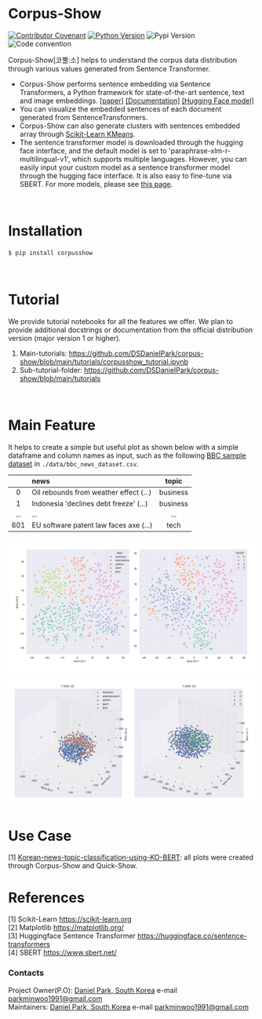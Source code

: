 # Corpus-Show
[![Contributor Covenant](https://img.shields.io/badge/contributor%20covenant-v2.0%20adopted-black.svg)](code_of_conduct.md)
[![Python Version](https://img.shields.io/badge/python-3.6%2C3.7%2C3.8-black.svg)](code_of_conduct.md)
![Pypi Version](https://img.shields.io/pypi/v/corpusshow.svg)
![Code convention](https://img.shields.io/badge/code%20convention-pep8-black)

Corpus-Show[코뿔:소] helps to understand the corpus data distribution through various values generated from Sentence Transformer.
- Corpus-Show performs sentence embedding via Sentence Transformers, a Python framework for state-of-the-art sentence, text and image embeddings. [[paper]](https://arxiv.org/abs/1908.10084) [[Documentation]](https://www.sbert.net/) [[Hugging Face model]](https://huggingface.co/sentence-transformers/paraphrase-xlm-r-multilingual-v1) 
- You can visualize the embedded sentences of each document generated from SentenceTransformers.
- Corpus-Show can also generate clusters with sentences embedded array through [Scikit-Learn KMeans](https://scikit-learn.org/stable/modules/generated/sklearn.cluster.KMeans.html).
- The sentence transformer model is downloaded through the hugging face interface, and the default model is set to 'paraphrase-xlm-r-multilingual-v1', which supports multiple languages. However, you can easily input your custom model as a sentence transformer model through the hugging face interface. It is also easy to fine-tune via SBERT. For more models, please see [this page](https://huggingface.co/sentence-transformers).




<br>

# Installation
  ```cmd
  $ pip install corpusshow
  ```
<br>

# Tutorial
We provide tutorial notebooks for all the features we offer. We plan to provide additional docstrings or documentation from the official distribution version (major version 1 or higher).

1. Main-tutorials: https://github.com/DSDanielPark/corpus-show/blob/main/tutorials/corpusshow_tutorial.ipynb
2. Sub-tutorial-folder: https://github.com/DSDanielPark/corpus-show/blob/main/tutorials
 

<Br>

# Main Feature
It helps to create a simple but useful plot as shown below with a simple dataframe and column names as input, such as the following [BBC sample dataset](`http://mlg.ucd.ie/datasets/bbc.html`) in `./data/bbc_news_dataset.csv`.


|     | news  | topic |
|:---:|:----|:----:|
|0|Oil rebounds from weather effect (...)|business|
|1|Indonesia 'declines debt freeze' (...)|business|
|...|...|...|
|601|EU software patent law faces axe (...)|tech|


![](https://github.com/DSDanielPark/corpus-show/blob/main/tutorials/readme_fig1.png)
![](https://github.com/DSDanielPark/corpus-show/blob/main/tutorials/readme_fig2.png)



# Use Case
[1] [Korean-news-topic-classification-using-KO-BERT](https://github.com/DSDanielPark/fine-tuned-korean-BERT-news-article-classifier): all plots were created through Corpus-Show and Quick-Show.

# References
[1] Scikit-Learn https://scikit-learn.org <br>
[2] Matplotlib https://matplotlib.org/ <br>
[3] Huggingface Sentence Transformer https://huggingface.co/sentence-transformers <Br>
[4] SBERT https://www.sbert.net/

### Contacts
Project Owner(P.O): [Daniel Park, South Korea](https://github.com/DSDanielPark) 
e-mail parkminwoo1991@gmail.com <br>
Maintainers: [Daniel Park, South Korea](https://github.com/DSDanielPark) 
e-mail parkminwoo1991@gmail.com
